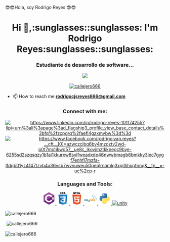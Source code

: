 :sunglasses::sunglasses:Hola, soy Rodrigo Reyes :sunglasses::sunglasses:</h1>
<h1 align="center">Hi 👋,:sunglasses::sunglasses: I'm Rodrigo Reyes:sunglasses::sunglasses:</h1>

<h3 align="center">Estudiante de desarrollo de software...</h3>

<p align="center"> <img src="https://media.istockphoto.com/id/877748380/es/foto/hombre-emprendedor-freelancer-se-sienta-en-casa-en-el-sof%C3%A1-mesa-de-centro-aplicaciones.jpg?b=1&s=612x612&w=0&k=20&c=owrjHOYGopUZEwYheYwGwtsIjRQxLjJNyGEcESrAV7A=" style="width:50%;height:auto;" /> </p>

<p align="center"> <a href="https://github.com/ryo-ma/github-profile-trophy"><img src="https://github-profile-trophy.vercel.app/?username=callejero666" alt="callejero666" /></a> </p>

- 📫 How to reach me **rodrigocjsreyes666@gmail.com**

<h3 align="center">Connect with me:</h3>
<p align="center">
<a href="https://linkedin.com/in/https://www.linkedin.com/in/rodrigo-reyes-101174255?lipi=urn%3ali%3apage%3ad_flagship3_profile_view_base_contact_details%3bfq%2fzcpgrq%2faefl4gzxmvbw%3d%3d" target="blank"><img align="center" src="https://raw.githubusercontent.com/rahuldkjain/github-profile-readme-generator/master/src/images/icons/Social/linked-in-alt.svg" alt="https://www.linkedin.com/in/rodrigo-reyes-101174255?lipi=urn%3ali%3apage%3ad_flagship3_profile_view_base_contact_details%3bfq%2fzcpgrq%2faefl4gzxmvbw%3d%3d" height="30" width="40" /></a>
<a href="https://fb.com/https://www.facebook.com/rodrigoivan.reyes?__cft__[0]=azwczcibq6bv4mzoztv2wd-p0t7motjkwo57__ue8c_ikovjmztkknegc9bye-6255sd2szqsqzy1b1ai1kkurxw8sylfweadxdp46nwwbmagb6bmkky3iec7gygf7enhfl7mzfa-lfdqb01yz4147tzyb4a36vsb7wyvuweu50peqlrnamlq3xgitlihxpfnnq&__tn__=-uc%2cp-r" target="blank"><img align="center" src="https://raw.githubusercontent.com/rahuldkjain/github-profile-readme-generator/master/src/images/icons/Social/facebook.svg" alt="https://www.facebook.com/rodrigoivan.reyes?__cft__[0]=azwczcibq6bv4mzoztv2wd-p0t7motjkwo57__ue8c_ikovjmztkknegc9bye-6255sd2szqsqzy1b1ai1kkurxw8sylfweadxdp46nwwbmagb6bmkky3iec7gygf7enhfl7mzfa-lfdqb01yz4147tzyb4a36vsb7wyvuweu50peqlrnamlq3xgitlihxpfnnq&__tn__=-uc%2cp-r" height="30" width="40" /></a>

</p>

<h3 align="center">Languages and Tools:</h3>
<p align="center"> <a href="https://www.w3schools.com/cs/" target="_blank" rel="noreferrer"> <img src="https://raw.githubusercontent.com/devicons/devicon/master/icons/csharp/csharp-original.svg" alt="csharp" width="40" height="40"/> </a> <a href="https://www.w3schools.com/css/" target="_blank" rel="noreferrer"> <img src="https://raw.githubusercontent.com/devicons/devicon/master/icons/css3/css3-original-wordmark.svg" alt="css3" width="40" height="40"/> </a> <a href="https://www.w3.org/html/" target="_blank" rel="noreferrer"> <img src="https://raw.githubusercontent.com/devicons/devicon/master/icons/html5/html5-original-wordmark.svg" alt="html5" width="40" height="40"/> </a> <a href="https://www.mysql.com/" target="_blank" rel="noreferrer"> <img src="https://raw.githubusercontent.com/devicons/devicon/master/icons/mysql/mysql-original-wordmark.svg" alt="mysql" width="40" height="40"/> </a> <a href="https://www.python.org" target="_blank" rel="noreferrer"> <img src="https://raw.githubusercontent.com/devicons/devicon/master/icons/python/python-original.svg" alt="python" width="40" height="40"/> </a> <a href="https://unity.com/" target="_blank" rel="noreferrer"> <img src="https://www.vectorlogo.zone/logos/unity3d/unity3d-icon.svg" alt="unity" width="40" height="40"/> </a> </p>

<p><img align="center" src="https://github-readme-stats.vercel.app/api/top-langs?username=callejero666&show_icons=true&locale=entransparent" alt="callejero666" /></p>

<p>&nbsp;<img align="center" src="https://github-readme-stats.vercel.app/api?username=callejero666&show_icons=true&locale=entransparent" alt="callejero666" /></p>

<p><img align="center" src="https://github-readme-streak-stats.herokuapp.com?user=Rodrigo%20Reyes&theme=transparent" alt="callejero666" /></p>

